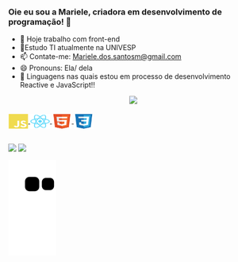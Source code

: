 ### Oie eu sou a Mariele, criadora em desenvolvimento de programação!  👋



- 🔭 Hoje trabalho com front-end
- 🌱Estudo TI atualmente na UNIVESP
- 📫 Contate-me: Mariele.dos.santosm@gmail.com
- 😄 Pronouns: Ela/ dela
- 📝 Linguagens nas quais estou em processo de desenvolvimento Reactive e JavaScript!!


<div align="center">
  <a href="https://github.com/Mari-sant">
  <img height="180em" src="https://github-readme-stats.vercel.app/api?username=Mari-sant&show_icons=true&theme=dracula&include_all_commits=true&count_private=true"/>
  </div>
  
  
<div style="display: inline_block"><br>
  
  <img align="center" alt="Mari-Js" height="30" width="40" src="https://raw.githubusercontent.com/devicons/devicon/master/icons/javascript/javascript-plain.svg">
  <img align="center" alt="Mari-React" height="30" width="40" src="https://raw.githubusercontent.com/devicons/devicon/master/icons/react/react-original.svg">
  <img align="center" alt="Mari-HTML" height="30" width="40" src="https://raw.githubusercontent.com/devicons/devicon/master/icons/html5/html5-original.svg">
  <img align="center" alt="Mari-CSS" height="30" width="40" src="https://raw.githubusercontent.com/devicons/devicon/master/icons/css3/css3-original.svg">
  
</div>
  
  ##
 
<div> 
 <a href = "mailto:mariele.dos.santosm@gmail.com"><img src="https://img.shields.io/badge/-Gmail-%23333?style=for-the-badge&logo=gmail&logoColor=white" target="_blank"></a>
 <a href="https://www.linkedin.com/mwlite/in/marielesa" target="_blank"><img src="https://img.shields.io/badge/-LinkedIn-%230077B5?style=for-the-badge&logo=linkedin&logoColor=white" target="_blank"></a> 

 
  ![Snake animation](https://github.com/rafaballerini/rafaballerini/blob/output/github-contribution-grid-snake.svg)
 
</div>

